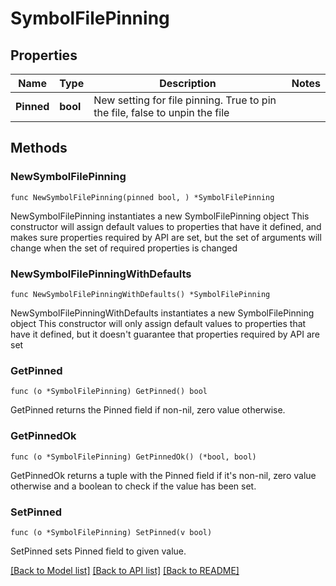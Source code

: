 # SymbolFilePinning

## Properties

Name | Type | Description | Notes
------------ | ------------- | ------------- | -------------
**Pinned** | **bool** | New setting for file pinning. True to pin the file, false to unpin the file | 

## Methods

### NewSymbolFilePinning

`func NewSymbolFilePinning(pinned bool, ) *SymbolFilePinning`

NewSymbolFilePinning instantiates a new SymbolFilePinning object
This constructor will assign default values to properties that have it defined,
and makes sure properties required by API are set, but the set of arguments
will change when the set of required properties is changed

### NewSymbolFilePinningWithDefaults

`func NewSymbolFilePinningWithDefaults() *SymbolFilePinning`

NewSymbolFilePinningWithDefaults instantiates a new SymbolFilePinning object
This constructor will only assign default values to properties that have it defined,
but it doesn't guarantee that properties required by API are set

### GetPinned

`func (o *SymbolFilePinning) GetPinned() bool`

GetPinned returns the Pinned field if non-nil, zero value otherwise.

### GetPinnedOk

`func (o *SymbolFilePinning) GetPinnedOk() (*bool, bool)`

GetPinnedOk returns a tuple with the Pinned field if it's non-nil, zero value otherwise
and a boolean to check if the value has been set.

### SetPinned

`func (o *SymbolFilePinning) SetPinned(v bool)`

SetPinned sets Pinned field to given value.



[[Back to Model list]](../README.md#documentation-for-models) [[Back to API list]](../README.md#documentation-for-api-endpoints) [[Back to README]](../README.md)


